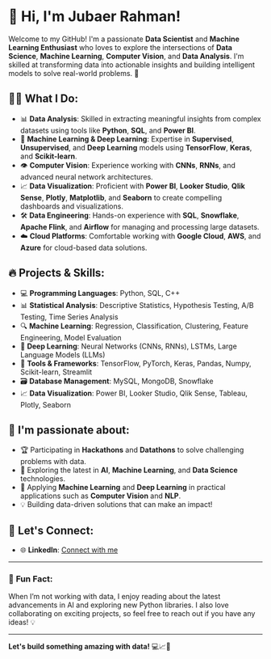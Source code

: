 # 👋 Hi, I'm Jubaer Rahman!

Welcome to my GitHub! I'm a passionate **Data Scientist** and **Machine Learning Enthusiast** who loves to explore the intersections of **Data Science**, **Machine Learning**, **Computer Vision**, and **Data Analysis**. I'm skilled at transforming data into actionable insights and building intelligent models to solve real-world problems. 🚀

## 👨‍💻 What I Do:
- 📊 **Data Analysis**: Skilled in extracting meaningful insights from complex datasets using tools like **Python**, **SQL**, and **Power BI**.
- 🧠 **Machine Learning & Deep Learning**: Expertise in **Supervised**, **Unsupervised**, and **Deep Learning** models using **TensorFlow**, **Keras**, and **Scikit-learn**.
- 👁️ **Computer Vision**: Experience working with **CNNs**, **RNNs**, and advanced neural network architectures.
- 📈 **Data Visualization**: Proficient with **Power BI**, **Looker Studio**, **Qlik Sense**, **Plotly**, **Matplotlib**, and **Seaborn** to create compelling dashboards and visualizations.
- 🛠️ **Data Engineering**: Hands-on experience with **SQL**, **Snowflake**, **Apache Flink**, and **Airflow** for managing and processing large datasets.
- ☁️ **Cloud Platforms**: Comfortable working with **Google Cloud**, **AWS**, and **Azure** for cloud-based data solutions.

## 🔥 Projects & Skills:
- 💻 **Programming Languages**: Python, SQL, C++
- 📊 **Statistical Analysis**: Descriptive Statistics, Hypothesis Testing, A/B Testing, Time Series Analysis
- 🔍 **Machine Learning**: Regression, Classification, Clustering, Feature Engineering, Model Evaluation
- 🧠 **Deep Learning**: Neural Networks (CNNs, RNNs), LSTMs, Large Language Models (LLMs)
- 🔧 **Tools & Frameworks**: TensorFlow, PyTorch, Keras, Pandas, Numpy, Scikit-learn, Streamlit
- 🗃️ **Database Management**: MySQL, MongoDB, Snowflake
- 📈 **Data Visualization**: Power BI, Looker Studio, Qlik Sense, Tableau, Plotly, Seaborn

## 🚀 I'm passionate about:
- 🏆 Participating in **Hackathons** and **Datathons** to solve challenging problems with data.
- 🔎 Exploring the latest in **AI**, **Machine Learning**, and **Data Science** technologies.
- 🤖 Applying **Machine Learning** and **Deep Learning** in practical applications such as **Computer Vision** and **NLP**.
- 💡 Building data-driven solutions that can make an impact!

## 🔗 Let's Connect:
- 🌐 **LinkedIn**: [Connect with me](https://www.linkedin.com/in/jubaer-rahman-a57b96192/)


---
### 🌟 **Fun Fact:**
When I’m not working with data, I enjoy reading about the latest advancements in AI and exploring new Python libraries. I also love collaborating on exciting projects, so feel free to reach out if you have any ideas! 💡

---

**Let's build something amazing with data!** 💻📈🚀
